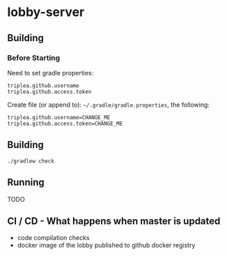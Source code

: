 # lobby-server


## Building


### Before Starting

Need to set gradle properties:
```
triplea.github.username
triplea.github.access.token
```

Create file (or append to):  `~/.gradle/gradle.properties`, the following:

```
triplea.github.username=CHANGE_ME
triplea.github.access.token=CHANGE_ME
```


## Building

```
./gradlew check
```

## Running 

TODO


## CI / CD  - What happens when master is updated

- code compilation checks
- docker image of the lobby published to github docker registry





